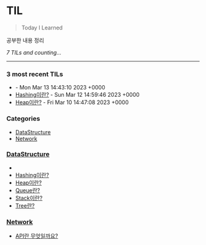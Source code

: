 # TIL
> Today I Learned

공부한 내용 정리

_7 TILs and counting..._

---

### 3 most recent TILs

- [](DataStructure/Chaining_vs_OpenAddressing.md) - Mon Mar 13 14:43:10 2023 +0000
- [Hashing이란?](DataStructure/HashTable.md) - Sun Mar 12 14:59:46 2023 +0000
- [Heap이란?](DataStructure/Heap(PriorityQueue).md) - Fri Mar 10 14:47:08 2023 +0000

### Categories

- [DataStructure](#DataStructure)
- [Network](#Network)

### [DataStructure](#DataStructure)
- [](DataStructure/Chaining_vs_OpenAddressing.md)
- [Hashing이란?](DataStructure/HashTable.md)
- [Heap이란?](DataStructure/Heap(PriorityQueue).md)
- [Queue란?](DataStructure/Queue.md)
- [Stack이란?](DataStructure/Stack.md)
- [Tree란?](DataStructure/Tree.md)

### [Network](#Network)
- [API란 무엇일까요?](Network/RESTAPI.md)

[1]: https://simonwillison.net/2020/Apr/20/self-rewriting-readme/
[2]: https://github.com/jbranchaud/til
[3]: https://github.com/cflynn07/github-action-til-autoformat-readme

